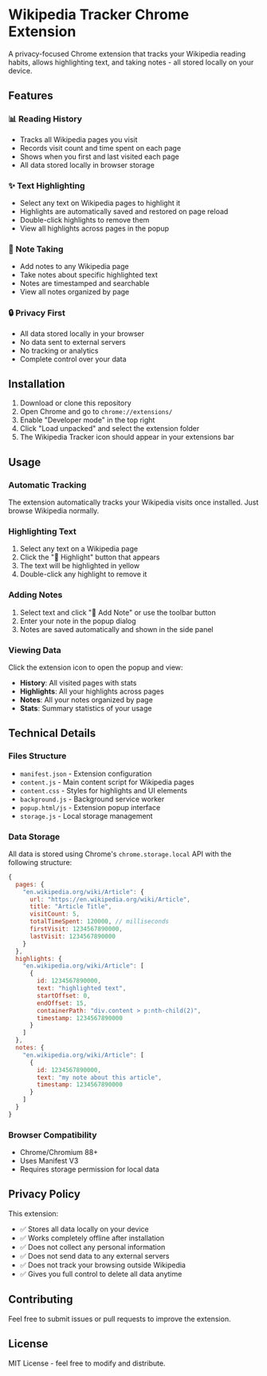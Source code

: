 # Wikipedia Tracker Chrome Extension

A privacy-focused Chrome extension that tracks your Wikipedia reading habits, allows highlighting text, and taking notes - all stored locally on your device.

## Features

### 📊 Reading History
- Tracks all Wikipedia pages you visit
- Records visit count and time spent on each page
- Shows when you first and last visited each page
- All data stored locally in browser storage

### ✨ Text Highlighting
- Select any text on Wikipedia pages to highlight it
- Highlights are automatically saved and restored on page reload
- Double-click highlights to remove them
- View all highlights across pages in the popup

### 📝 Note Taking
- Add notes to any Wikipedia page
- Take notes about specific highlighted text
- Notes are timestamped and searchable
- View all notes organized by page

### 🔒 Privacy First
- All data stored locally in your browser
- No data sent to external servers
- No tracking or analytics
- Complete control over your data

## Installation

1. Download or clone this repository
2. Open Chrome and go to `chrome://extensions/`
3. Enable "Developer mode" in the top right
4. Click "Load unpacked" and select the extension folder
5. The Wikipedia Tracker icon should appear in your extensions bar

## Usage

### Automatic Tracking
The extension automatically tracks your Wikipedia visits once installed. Just browse Wikipedia normally.

### Highlighting Text
1. Select any text on a Wikipedia page
2. Click the "📝 Highlight" button that appears
3. The text will be highlighted in yellow
4. Double-click any highlight to remove it

### Adding Notes
1. Select text and click "📄 Add Note" or use the toolbar button
2. Enter your note in the popup dialog
3. Notes are saved automatically and shown in the side panel

### Viewing Data
Click the extension icon to open the popup and view:
- **History**: All visited pages with stats
- **Highlights**: All your highlights across pages  
- **Notes**: All your notes organized by page
- **Stats**: Summary statistics of your usage

## Technical Details

### Files Structure
- `manifest.json` - Extension configuration
- `content.js` - Main content script for Wikipedia pages
- `content.css` - Styles for highlights and UI elements
- `background.js` - Background service worker
- `popup.html/js` - Extension popup interface
- `storage.js` - Local storage management

### Data Storage
All data is stored using Chrome's `chrome.storage.local` API with the following structure:

```javascript
{
  pages: {
    "en.wikipedia.org/wiki/Article": {
      url: "https://en.wikipedia.org/wiki/Article",
      title: "Article Title",
      visitCount: 5,
      totalTimeSpent: 120000, // milliseconds
      firstVisit: 1234567890000,
      lastVisit: 1234567890000
    }
  },
  highlights: {
    "en.wikipedia.org/wiki/Article": [
      {
        id: 1234567890000,
        text: "highlighted text",
        startOffset: 0,
        endOffset: 15,
        containerPath: "div.content > p:nth-child(2)",
        timestamp: 1234567890000
      }
    ]
  },
  notes: {
    "en.wikipedia.org/wiki/Article": [
      {
        id: 1234567890000,
        text: "my note about this article",
        timestamp: 1234567890000
      }
    ]
  }
}
```

### Browser Compatibility
- Chrome/Chromium 88+
- Uses Manifest V3
- Requires storage permission for local data

## Privacy Policy

This extension:
- ✅ Stores all data locally on your device
- ✅ Works completely offline after installation
- ✅ Does not collect any personal information
- ✅ Does not send data to any external servers
- ✅ Does not track your browsing outside Wikipedia
- ✅ Gives you full control to delete all data anytime

## Contributing

Feel free to submit issues or pull requests to improve the extension.

## License

MIT License - feel free to modify and distribute.